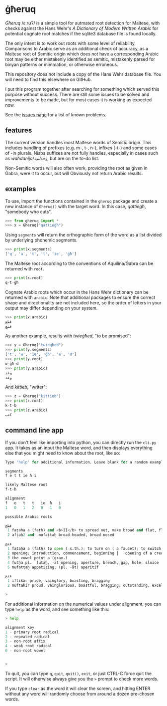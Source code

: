 # ġħeruq
_Ġħeruq_ /ɛːrʊʔ/ is a simple tool for autmated root detection for Maltese, with checks against the Hans Wehr's _A Dictionary of Modern Written Arabic_ for potential cognate root matches if the sqlite3 database file is found locally.

The only intent is to work out roots with some level of reliability. Comparisons to Arabic serve as an additional check of accuracy, as a Maltese root of Semitic origin which does _not_ have a corresponding Arabic root may be either mistakenly identified as semitic, mistakenly parsed for binyan patterns or mimmation, or otherwise erroneous.

This repository does not include a copy of the Hans Wehr database file. You will need to find this elsewhere on GitHub.

I put this program together after searching for something which served this purpose without success. There are still some issues to be solved and improvements to be made, but for most cases it is working as expected now.

See the [issues page](https://github.com/patkaiist/gheruq/issues) for a list of known problems.

## features

The current version handles most Maltese words of Semitic origin. This includes handling of prefixes (e.g. m-, t-, n-), infixes (-t-) and some cases of -in plurals. Nisba suffixes are not fully handles, especially in cases such as _waħdanija_/_وحدانية_, but are on the to-do list.

Non-Semitic words will also often work, providing the root as given in Ġabra, were it to occur, but will Obviously not return Arabic results.

## examples

To use, import the functions contained in the `gheruq` package and create a new instance of `Gheruq()` with the target word. In this case, _qattieġħ_, "somebody who cuts".

```python
>>> from gheruq import *
>>> x = Gheruq("qattieġħ")
```

Using `segments` will return the orthographic form of the word as a list divided by underlying phonemic segments.

```python
>>> print(x.segments)
['q', 'a', 't', 't', 'ie', 'ġħ']
```

The Maltese root according to the conventions of Aquilina/Ġabra can be returned with `root`.

```python
>>> print(x.root)
q-t-ġħ
```

Cognate Arabic roots which occur in the Hans Wehr dictionary can be returned with `arabic`. Note that additional packages to ensure the correct shape and directionality are not included here, so the order of letters in your output may differ depending on your system.

```python
>>> print(x.arabic)
قطع
قتع
```

As another example, results with _twieġħed_, "to be promised":

```python
>>> y = Gheruq("twieġħed")
>>> print(y.segments)
['t', 'w', 'ie', 'ġħ', 'e', 'd']
>>> print(y.root)
w-ġħ-d
>>> print(y.arabic)
وعد
وغد
```

And _kittieb_, "writer":

```python
>>> z = Gheruq("kittieb")
>>> print(z.root)
k-t-b
>>> print(z.arabic)
كتب
```

## command line app

If you don't feel like importing into python, you can directly run the `cli.py` app. It takes as an input the Maltese word, and then displays everything else that you might need to know about the root, like so:

```python
Type 'help' for additional information. Leave blank for a random example.

segments
f e t t ie ħ i

likely Maltese root
f-t-ħ

alignment
f   e   t   t   ie  ħ   i
1   0   1   2   0   1   0

possible Arabic roots

فطح
 1 faṭaḥa a (faṭḥ) and <b>II</b> to spread out, make broad and flat, flatten ( s.th.)
 2 afṭaḥ2 and  mufaṭṭaḥ broad-headed, broad-nosed

فتح
 1 fataḥa a (fatḥ) to open ( s.th.); to turn on ( a faucet); to switch on, turn on ( an appar
 2 opening; introduction, commencement, beginning │   opening of a credit, presentation
 3 the vowel point a (gram.)
 4 futḥa pl.  futaḥ, -āt opening, aperture, breach, gap, hole; sluice
 5 mufattaḥ appetizing; (pl. -āt) aperitif

فتخ
 1 iftikār pride, vainglory, boasting, bragging
 2 muftakir proud, vainglorious, boastful, bragging; outstanding, excellent, first-rate, perfect,

>
```

For additional information on the numerical values under alignment, you can type `help` as the word, and see something like this:

```python
> help

alignment key
1 - primary root radical
2 - repeated radical
3 - non-root affix
4 - weak root radical
0 - non-root vowel


>
```

To quit, you can type `q`, `quit`, `quit()`, `exit`, or just CTRL-C force quit the script. It will otherwise always give you the `>` prompt to check more words.

If you type `clear` as the word it will clear the screen, and hitting ENTER without any word will randomly choose from around a dozen pre-chosen words.